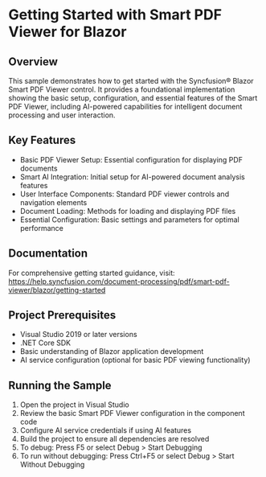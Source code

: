 # Getting Started with Smart PDF Viewer for Blazor

## Overview
This sample demonstrates how to get started with the Syncfusion® Blazor Smart PDF Viewer control. It provides a foundational implementation showing the basic setup, configuration, and essential features of the Smart PDF Viewer, including AI-powered capabilities for intelligent document processing and user interaction.

## Key Features
- Basic PDF Viewer Setup: Essential configuration for displaying PDF documents
- Smart AI Integration: Initial setup for AI-powered document analysis features
- User Interface Components: Standard PDF viewer controls and navigation elements
- Document Loading: Methods for loading and displaying PDF files
- Essential Configuration: Basic settings and parameters for optimal performance

## Documentation
For comprehensive getting started guidance, visit: https://help.syncfusion.com/document-processing/pdf/smart-pdf-viewer/blazor/getting-started

## Project Prerequisites
- Visual Studio 2019 or later versions
- .NET Core SDK
- Basic understanding of Blazor application development
- AI service configuration (optional for basic PDF viewing functionality)

## Running the Sample
1. Open the project in Visual Studio
2. Review the basic Smart PDF Viewer configuration in the component code
3. Configure AI service credentials if using AI features
4. Build the project to ensure all dependencies are resolved
5. To debug: Press F5 or select Debug > Start Debugging
6. To run without debugging: Press Ctrl+F5 or select Debug > Start Without Debugging
